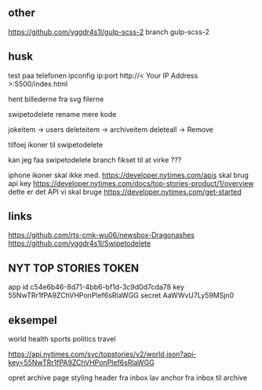## other

https://github.com/yggdr4s1l/gulp-scss-2
  branch gulp-scss-2

## husk

test paa telefonen
ipconfig
ip:port
http://< Your IP Address >:5500/index.html

hent billederne fra svg filerne

swipetodelete
rename mere kode

jokeitem -> users
deleteitem -> archiveitem
deleteall -> Remove

tilfoej ikoner til swipetodelete

kan jeg faa swipetodelete branch fikset til at virke ???

iphone ikoner skal ikke med.
https://developer.nytimes.com/apis
  skal brug api key
  https://developer.nytimes.com/docs/top-stories-product/1/overview
    dette er det API vi skal bruge
    https://developer.nytimes.com/get-started

## links

https://github.com/rts-cmk-wu06/newsbox-Dragonashes
https://github.com/yggdr4s1l/Swipetodelete


## NYT TOP STORIES TOKEN

app id
c54e6b46-8d71-4bb6-bf1d-3c9d0d7cda78
key
55NwTRr1fPA9ZChVHPonPlef6sRlaWGG
secret
AaWWvU7Ly59MSjn0


## eksempel

world
health
sports
politics
travel

https://api.nytimes.com/svc/topstories/v2/world.json?api-key=55NwTRr1fPA9ZChVHPonPlef6sRlaWGG

opret archive page styling
  header fra inbox
  lav anchor fra inbox til archive

<!--
https://piccalil.li/tutorial/create-a-user-controlled-dark-or-light-mode/
https://codepen.io/piccalilli/pen/VOELMZ
-->
